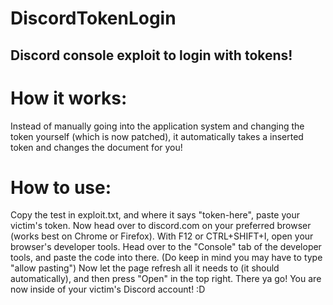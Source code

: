 # DiscordTokenLogin
Discord console exploit to login with tokens!
--------------------------------------------------


# How it works:
Instead of manually going into the application system and changing the token yourself (which is now patched),
it automatically takes a inserted token and changes the document for you!
# How to use: 
Copy the test in exploit.txt, and where it says "token-here", paste your victim's token.
Now head over to discord.com on your preferred browser (works best on Chrome or Firefox).
With F12 or CTRL+SHIFT+I, open your browser's developer tools.
Head over to the "Console" tab of the developer tools, and paste the code into there. (Do keep in mind you may have to type "allow pasting")
Now let the page refresh all it needs to (it should automatically), and then press "Open" in the top right.
There ya go! You are now inside of your victim's Discord account! :D
